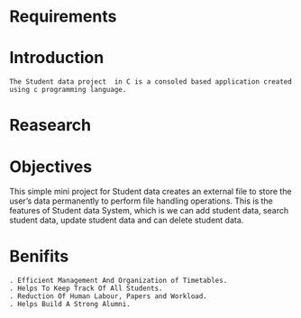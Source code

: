 #     Requirements


# Introduction
    The Student data project  in C is a consoled based application created using c programming language.
   

# Reasearch

#   Objectives

   This simple mini project for Student data  creates an external file to store the user’s data permanently to perform file handling operations. 
   This is the features of Student data System, which is we can add student data, search student data, update student data and can delete student data.
   
#   Benifits

    . Efficient Management And Organization of Timetables.
    . Helps To Keep Track Of All Students.
    . Reduction Of Human Labour, Papers and Workload.
    . Helps Build A Strong Alumni.
   
   


